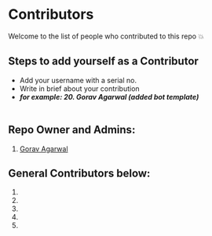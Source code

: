 # Contributors
Welcome to the list of people who contributed to this repo 💥

## Steps to add yourself as a Contributor
- Add your username with a serial no.
- Write in brief about your contribution
- ___for example: 20. Gorav Agarwal (added bot template)___ <br></br>

## Repo Owner and Admins:
1. [Gorav Agarwal](https://github.com/Gourav8152-ai)

## General Contributors below:
1.
2.
3.
4.
5.